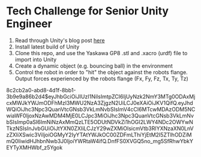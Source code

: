 # Tech Challenge for Senior Unity Engineer

1. Read through Unity's blog post [here](https://blogs.unity3d.com/2020/11/19/robotics-simulation-in-unity-is-as-easy-as-1-2-3/)
2. Install latest build of Unity
3. Clone this repo, and use the Yaskawa GP8 .stl and .xacro (urdf) file to import into Unity
4. Create a dynamic object (e.g. bouncing ball) in the environment
5. Control the robot in order to "hit" the object against the robots flange. Output forces experienced by the robots flange (Fx, Fy, Fz, Tx, Ty, Tz)

8c2cb2a0-abd8-4d1f-8bb1-3b9e9a86b2d4$eyJhbGciOiJIUzI1NiIsImtpZCI6IjUyNzk2NmY3MTg0ODAxMjcxMWJkYWJmODFhMzI3MWU2NzA3ZjgzN2UiLCJ0eXAiOiJKV1QifQ.eyJhdWQiOiJhc3Npc3QuanVtcGNsb3VkLmNvbSIsImV4cCI6MTcwMDAzODM5NCwiaWF0IjoxNzAwMDM4MjE0LCJpc3MiOiJhc3Npc3QuanVtcGNsb3VkLmNvbSIsImp0aSI6ImNiNzAxMmQzLTE5ODUtNDVkZi1hOGI2LWY4NDc2OWYwNTkzNSIsInJvbGUiOiJtYXN0ZXIiLCJzY29wZXMiOlsicmVtb3RlYXNzaXN0LnVzZXIiXSwic3ViIjoiOGMyY2IyYTAtYWJkOC00ZDFmLThiYjEtM2I5ZTlhODZiMmQ0IiwidHJhbnNwb3J0IjoiYWRtaW4ifQ.DnfFS0XVGQ5no_mg5SfRhwYbkYEYTyXMHWbf_z5Ygok
